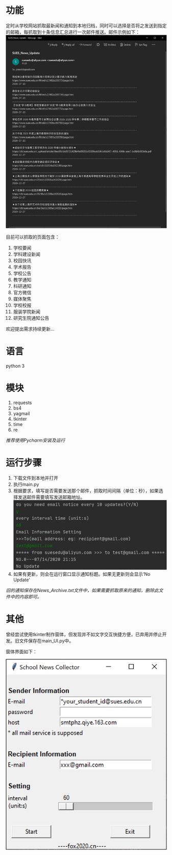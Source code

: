 # 功能
定时从学校网站抓取最新闻和通知到本地归档，同时可以选择是否将之发送到指定的邮箱，每抓取到十条信息汇总进行一次邮件推送。邮件示例如下：
!['mail'](img/mail.png)

目前可以抓取的页面包含：

1. 学校要闻
2. 学科建设新闻
3. 校园快讯
4. 学术报告
5. 学校公告
6. 教学通知
7. 科研通知
8. 官方微信
9. 媒体聚焦
10. 学校校报
11. 服装学院新闻
12. 研究生院通知公告

欢迎提出需求持续更新...

# 语言
python 3

# 模块
1. requests
2. bs4
3. yagmail
4. tkinter
5. time
6. re

*推荐使用Pycharm安装及运行*

# 运行步骤
1. 下载文件到本地并打开
2. 执行main.py
3. 根据要求，填写是否需要发送那个邮件，抓取时间间隔（单位：秒），如果选择发送邮件需要填写发送邮箱地址。
!['run'](img/run.png)
4. 如果有更新，则会在运行窗口显示通知标题。如果无更新则会显示‘No Update’

*旧的通知保存在News_Archive.txt文件中，如果需要抓取原来的通知，删除此文件中的内容即可。*


# 其他
曾经尝试使用tkinter制作窗体，但发现并不如文字交互快捷方便，已弃用并停止开发。旧文件保存在main_UI.py中。

窗体界面如下：

!['ui'](img/ui.png)